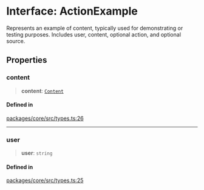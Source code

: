 # Interface: ActionExample

Represents an example of content, typically used for demonstrating or testing purposes. Includes user, content, optional action, and optional source.

## Properties

### content

> **content**: [`Content`](Content.md)

#### Defined in

[packages/core/src/types.ts:26](https://github.com/elizaos/eliza/blob/7fcf54e7fb2ba027d110afcc319c0b01b3f181dc/packages/core/src/types.ts#L26)

---

### user

> **user**: `string`

#### Defined in

[packages/core/src/types.ts:25](https://github.com/elizaos/eliza/blob/7fcf54e7fb2ba027d110afcc319c0b01b3f181dc/packages/core/src/types.ts#L25)
